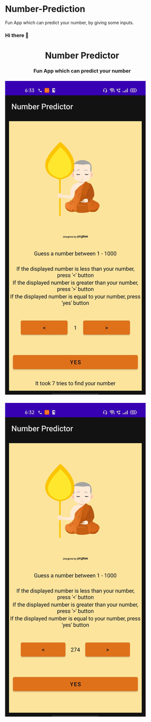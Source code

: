 # Number-Prediction
Fun App which can predict your number, by giving some inputs.

### Hi there 👋
<h1 align="center">Number Predictor</h1>
<h3 align="center">Fun App which can predict your number  </h3>

<h3><img src="/images/app1.jpeg"></h3>
<h3><img src="/images/app2.jpeg"></h3>
